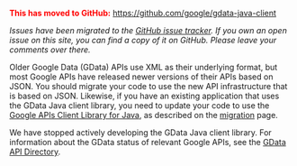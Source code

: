 <font color='red'><b>This has moved to GitHub:</b></font> https://github.com/google/gdata-java-client

_Issues have been migrated to the [GitHub issue tracker](https://github.com/google/gdata-java-client/issues). If you own an open issue on this site, you can find a copy of it on GitHub. Please leave your comments over there._


Older Google Data (GData) APIs use XML as their underlying format, but most Google APIs have released newer versions of their APIs based on JSON. You should migrate your code to use the new API infrastructure that is based on JSON. Likewise, if you have an existing application that uses the GData Java client library, you need to update your code to use the [Google APIs Client Library for Java](https://code.google.com/p/google-api-java-client/), as described on the [migration](https://code.google.com/p/gdata-java-client/wiki/MigratingToGoogleApiJavaClient) page.

We have stopped actively developing the GData Java client library. For information about the GData status of relevant Google APIs, see the [GData API Directory](https://developers.google.com/gdata/docs/directory).